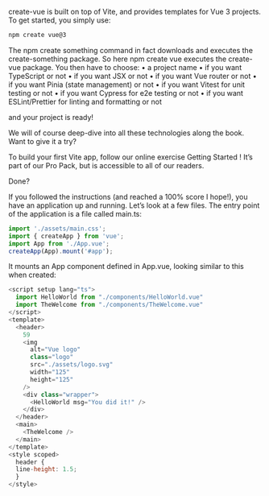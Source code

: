 create-vue is built on top of Vite, and provides templates for Vue 3 projects.
To get started, you simply use:

``` HTML
npm create vue@3
```

The npm create something command in fact downloads and executes the create-something package.
So here npm create vue executes the create-vue package.
You then have to choose:
• a project name
• if you want TypeScript or not
• if you want JSX or not
• if you want Vue router or not
• if you want Pinia (state management) or not
• if you want Vitest for unit testing or not
• if you want Cypress for e2e testing or not
• if you want ESLint/Prettier for linting and formatting or not

and your project is ready!

We will of course deep-dive into all these technologies along the book.
Want to give it a try?

To build your first Vite app, follow our online exercise Getting Started ! It’s part of our Pro Pack,
but is accessible to all of our readers.

Done?

If you followed the instructions (and reached a 100% score I hope!), you have an application up and running. Let’s look at a few files. The entry point of the application is a file called main.ts:

``` JAVASCRIPT
import './assets/main.css';
import { createApp } from 'vue';
import App from './App.vue';
createApp(App).mount('#app');
```

It mounts an App component defined in App.vue, looking similar to this when created:

``` JAVASCRIPT
<script setup lang="ts">
  import HelloWorld from "./components/HelloWorld.vue"
  import TheWelcome from "./components/TheWelcome.vue"
</script>
<template>
  <header>
    59
    <img
      alt="Vue logo"
      class="logo"
      src="./assets/logo.svg"
      width="125"
      height="125"
    />
    <div class="wrapper">
      <HelloWorld msg="You did it!" />
    </div>
  </header>
  <main>
    <TheWelcome />
  </main>
</template>
<style scoped>
  header {
  line-height: 1.5;
  }
</style>

```

